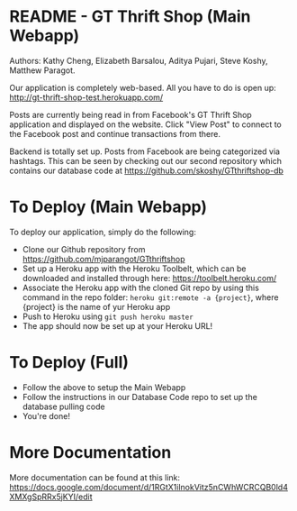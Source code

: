 README - GT Thrift Shop (Main Webapp)
======

Authors: Kathy Cheng, Elizabeth Barsalou, Aditya Pujari, Steve Koshy, Matthew Paragot.

Our application is completely web-based. All you have to do is open up:
http://gt-thrift-shop-test.herokuapp.com/

Posts are currently being read in from Facebook's GT Thrift Shop application and 
displayed on the website. Click "View Post" to connect to the Facebook post and 
continue transactions from there.

Backend is totally set up. Posts from Facebook are being categorized via hashtags.
This can be seen by checking out our second repository which contains our database
code at https://github.com/skoshy/GTthriftshop-db

To Deploy (Main Webapp)
==========

To deploy our application, simply do the following:

- Clone our Github repository from https://github.com/mjparangot/GTthriftshop
- Set up a Heroku app with the Heroku Toolbelt, which can be downloaded and installed through here:
  https://toolbelt.heroku.com/
- Associate the Heroku app with the cloned Git repo by using this command in the repo folder:
  `heroku git:remote -a {project}`, where {project} is the name of yur Heroku app
- Push to Heroku using `git push heroku master`
- The app should now be set up at your Heroku URL!

To Deploy (Full)
=========
- Follow the above to setup the Main Webapp
- Follow the instructions in our Database Code repo to set up the database pulling code
- You're done!

More Documentation
====

More documentation can be found at this link:
https://docs.google.com/document/d/1RGtX1ilnokVitz5nCWhWCRCQB0ld4XMXgSpRRx5jKYI/edit
